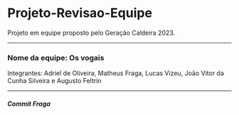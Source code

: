 # Projeto-Revisao-Equipe
Projeto em equipe proposto pelo Geração Caldeira 2023.

<hr>
<h3> Nome da equipe: Os vogais </h3>
Integrantes: 
Adriel de Oliveira, Matheus Fraga, Lucas Vizeu, João Vitor da Cunha Silveira e Augusto Feltrin

<hr>

<h5> Commit Fraga </h5>
